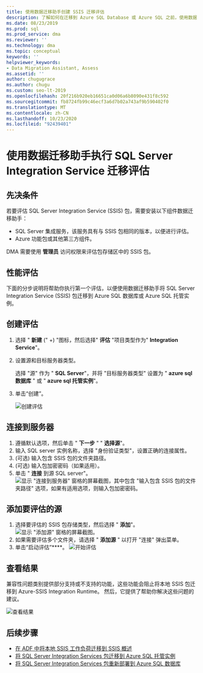 ```yaml
---
title: 使用数据迁移助手创建 SSIS 迁移评估
description: 了解如何在迁移到 Azure SQL Database 或 Azure SQL 之前，使用数据迁移助手评估本地 SQL Server Integration Service (SSIS) 托管实例
ms.date: 08/23/2019
ms.prod: sql
ms.prod_service: dma
ms.reviewer: ''
ms.technology: dma
ms.topic: conceptual
keywords: ''
helpviewer_keywords:
- Data Migration Assistant, Assess
ms.assetid: ''
author: chugugrace
ms.author: chugu
ms.custom: seo-lt-2019
ms.openlocfilehash: 20f216b920eb16651ca0d06a6b8090e431f8c592
ms.sourcegitcommit: fb8724fb99c46ecf3a6d7b02a743af9b590402f0
ms.translationtype: MT
ms.contentlocale: zh-CN
ms.lasthandoff: 10/23/2020
ms.locfileid: "92439401"
---
```

# <a name="perform-a-sql-server-integration-service-migration-assessment-with-data-migration-assistant"></a>使用数据迁移助手执行 SQL Server Integration Service 迁移评估

## <a name="prerequisites"></a>先决条件

若要评估 SQL Server Integration Service (SSIS) 包，需要安装以下组件数据迁移助手：

- SQL Server 集成服务，该服务具有与 SSIS 包相同的版本，以便进行评估。
- Azure 功能包或其他第三方组件。  

DMA 需要使用 **管理员** 访问权限来评估包存储区中的 SSIS 包。

## <a name="performance-assessments"></a>性能评估

下面的分步说明将帮助你执行第一个评估，以便使用数据迁移助手将 SQL Server Integration Service (SSIS) 包迁移到 Azure SQL 数据库或 Azure SQL 托管实例。

## <a name="create-an-assessment"></a>创建评估

1. 选择 " **新建** (" +) "图标，然后选择" **评估** "项目类型作为" **Integration Service**"。

1. 设置源和目标服务器类型。

    选择 "源" 作为 " **SQL Server**"，并将 "目标服务器类型" 设置为 " **azure sql 数据库** " 或 " **azure sql 托管实例**"。

1. 单击“创建”。

    ![创建评估](media/dma-assess-ssis/dma-assess-ssis-create.png)

## <a name="connect-to-a-server"></a>连接到服务器

1. 遵循默认选项，然后单击 " **下一步** " " **选择源**"。
1. 输入 SQL server 实例名称，选择 "身份验证类型"，设置正确的连接属性。
1.  (可选) 输入包含 SSIS 包的文件夹路径。
1.  (可选) 输入包加密密码（如果适用）。
1. 单击 " **连接** 到源 SQL server"。
  ![显示 "连接到服务器" 窗格的屏幕截图，其中包含 "输入包含 SSIS 包的文件夹路径" 选项，如果有适用选项，则输入包加密密码。](media/dma-assess-ssis/dma-assess-ssis-addsource.png)

## <a name="add-sources-to-assess"></a>添加要评估的源

1. 选择要评估的 SSIS 包存储类型，然后选择 " **添加**"。
![显示 "添加源" 窗格的屏幕截图。](media/dma-assess-ssis/dma-assess-ssis-addsource-type.png)
1. 如果需要评估多个文件夹，请选择 " **添加源** " 以打开 "连接" 弹出菜单。
1. 单击“启动评估”****。
  ![开始评估](media/dma-assess-ssis/dma-assess-ssis-assess.png)

## <a name="view-results"></a>查看结果

兼容性问题类别提供部分支持或不支持的功能，这些功能会阻止将本地 SSIS 包迁移到 Azure-SSIS Integration Runtime。 然后，它提供了帮助你解决这些问题的建议。

![查看结果](media/dma-assess-ssis/dma-assess-ssis-result.png)

## <a name="next-steps"></a>后续步骤

- [在 ADF 中将本地 SSIS 工作负荷迁移到 SSIS 概述](/azure/data-factory/scenario-ssis-migration-overview)
- [将 SQL Server Integration Services 包迁移到 Azure SQL 托管实例](/azure/dms/how-to-migrate-ssis-packages-managed-instance)
- [将 SQL Server Integration Services 包重新部署到 Azure SQL 数据库](/azure/dms/how-to-migrate-ssis-packages)